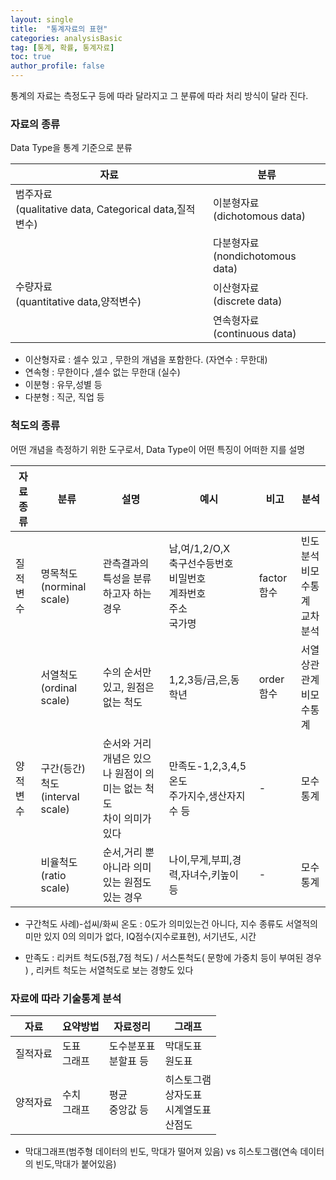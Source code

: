 ```yaml
---
layout: single
title:  "통계자료의 표현"
categories: analysisBasic
tag: [통계, 확률, 통계자료]
toc: true
author_profile: false
---
```


통계의 자료는 측정도구 등에 따라 달라지고 그 분류에 따라 처리 방식이 달라 진다.

###  자료의 종류 
Data Type을 통계 기준으로 분류

|자료|분류|
|-|-|
|범주자료<br>(qualitative data, Categorical data,질적변수)|이분형자료<br>(dichotomous data)|
||다분형자료<br>(nondichotomous data)|
|수량자료<br>(quantitative data,양적변수)|이산형자료<br>(discrete data)|
||연속형자료<br>(continuous data)|

* 이산형자료 : 셀수 있고 , 무한의 개념을 포함한다. (자연수 : 무한대)
* 연속형 : 무한이다 ,셀수 없는 무한대 (실수)
* 이분형 : 유무,성별 등
* 다분형 : 직군, 직업 등


###  척도의 종류
어떤 개념을 측정하기 위한 도구로서, Data Type이 어떤 특징이 어떠한 지를 설명

|자료종류|분류|설명|예시|비고|분석|
|-|-|-|-|-|-|
|질적변수|명목척도<br>(norminal scale)|관측결과의 특성을 분류하고자 하는 경우|남,여/1,2/O,X<br>축구선수등번호<br>비밀번호<br>계좌번호<br>주소<br>국가명|factor함수|빈도분석<br>비모수통계<br>교차분석|
||서열척도<br>(ordinal scale)|수의 순서만 있고, 원점은 없는 척도|1,2,3등/금,은,동<br>학년|order함수|서열상관관계<br>비모수통계|
|양적변수|구간(등간)척도<br>(interval scale)|순서와 거리개념은 있으나 원점이 의미는 없는 척도<br>차이 의미가 있다|만족도-1,2,3,4,5<br>온도<br>주가지수,생산자지수 등|-|모수통계|
||비율척도<br>(ratio scale)|순서,거리 뿐아니라 의미있는 원점도 있는 경우|나이,무게,부피,경력,자녀수,키높이 등|-|모수통계|

* 구간척도 사례)-섭씨/화씨 온도 : 0도가 의미있는건 아니다, 지수 종류도 서열적의미만 있지 0의 의미가 없다, IQ점수(지수로표현), 서기년도, 시간

* 만족도 : 리커트 척도(5점,7점 척도) / 서스톤척도( 문항에 가중치 등이 부여된 경우 ) , 리커트 척도는 서열척도로 보는 경향도 있다

###  자료에 따라 기술통계 분석

|자료|요약방법|자료정리|그래프|
|-|-|-|-|
|질적자료|도표<br>그래프|도수분포표<br>분할표 등|막대도표<br>원도표|
|양적자료|수치<br>그래프|평균<br>중앙값 등|히스토그램<br>상자도표<br>시계열도표<br>산점도|

* 막대그래프(범주형 데이터의 빈도, 막대가 떨어져 있음) vs 히스토그램(연속 데이터의 빈도,막대가 붙어있음)